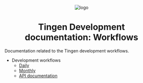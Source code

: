 <!-- u240925 -->

<div align="center">

  ![logo](../.github/Images/Logos/TingenDocumentation-232x308.png)

  <h1>
    Tingen Development documentation: Workflows
  </h1>

</div>

Documentation related to the Tingen development workflows.

- Development workflows
  - [Daily](./Workflow/Daily.md)
  - [Monthly](./Workflow/Monthly.md)
  - [API documentation](./Workflow/API-documentation.md)